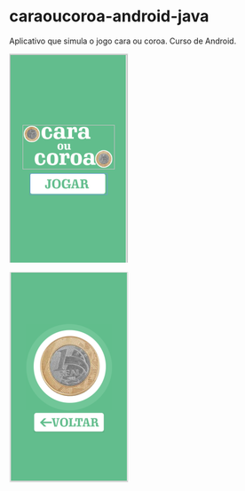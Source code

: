 # caraoucoroa-android-java
 Aplicativo que simula o jogo cara ou coroa. Curso de Android. 
 
 ![](https://github.com/davif10/Imagens/blob/main/Cara%20ou%20Coroa/cara%20ou%20coroa%201.PNG)
 
  ![](https://github.com/davif10/Imagens/blob/main/Cara%20ou%20Coroa/cara%20ou%20coroa%202.PNG)
